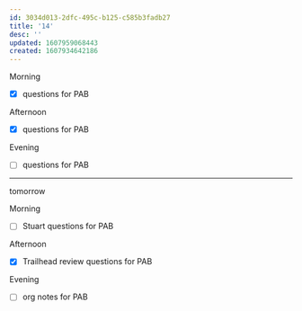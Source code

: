 ```yaml
---
id: 3034d013-2dfc-495c-b125-c585b3fadb27
title: '14'
desc: ''
updated: 1607959068443
created: 1607934642186
---
```


Morning
- [x] questions for PAB

Afternoon
- [x] questions for PAB

Evening
- [ ] questions for PAB

---

tomorrow

Morning
- [ ] Stuart questions for PAB

Afternoon
- [x] Trailhead review questions for PAB

Evening
- [ ] org notes for PAB